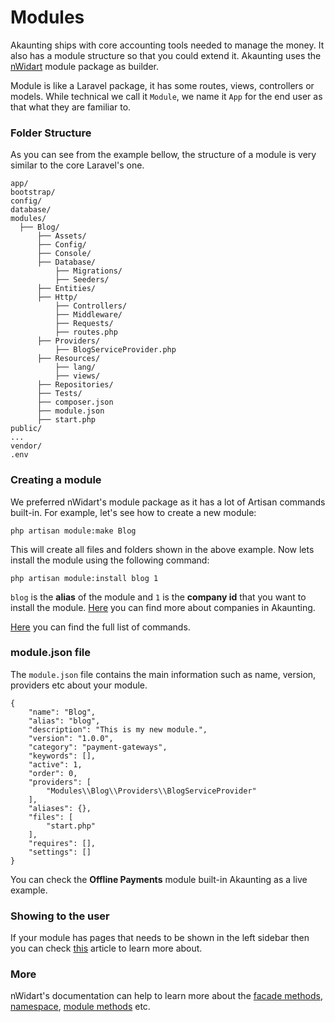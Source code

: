 Modules
=======

Akaunting ships with core accounting tools needed to manage the money. It also has a module structure so that you could extend it. Akaunting uses the [nWidart](https://github.com/nWidart/laravel-modules) module package as builder.

Module is like a Laravel package, it has some routes, views, controllers or models. While technical we call it `Module`, we name it `App` for the end user as that what they are familiar to.

### Folder Structure

As you can see from the example bellow, the structure of a module is very similar to the core Laravel's one.

```
app/
bootstrap/
config/
database/
modules/
  ├── Blog/
      ├── Assets/
      ├── Config/
      ├── Console/
      ├── Database/
          ├── Migrations/
          ├── Seeders/
      ├── Entities/
      ├── Http/
          ├── Controllers/
          ├── Middleware/
          ├── Requests/
          ├── routes.php
      ├── Providers/
          ├── BlogServiceProvider.php
      ├── Resources/
          ├── lang/
          ├── views/
      ├── Repositories/
      ├── Tests/
      ├── composer.json
      ├── module.json
      ├── start.php
public/
...
vendor/
.env
```

### Creating a module

We preferred nWidart's module package as it has a lot of Artisan commands built-in. For example, let's see how to create a new module:

```
php artisan module:make Blog
```

This will create all files and folders shown in the above example. Now lets install the module using the following command:

```
php artisan module:install blog 1
```

`blog` is the **alias** of the module and `1` is the **company id** that you want to install the module. [Here](https://akaunting.com/docs/user-manual/companies) you can find more about companies in Akaunting.


[Here](https://nwidart.com/laravel-modules/v1/advanced-tools/artisan-commands) you can find the full list of commands.

### module.json file

The `module.json` file contains the main information such as name, version, providers etc about your module.

```
{
    "name": "Blog",
    "alias": "blog",
    "description": "This is my new module.",
    "version": "1.0.0",
    "category": "payment-gateways",
    "keywords": [],
    "active": 1,
    "order": 0,
    "providers": [
        "Modules\\Blog\\Providers\\BlogServiceProvider"
    ],
    "aliases": {},
    "files": [
        "start.php"
    ],
    "requires": [],
    "settings": []
}
```

You can check the **Offline Payments** module built-in Akaunting as a live example.

### Showing to the user

If your module has pages that needs to be shown in the left sidebar then you can check [this](https://akaunting.com/docs/developer-manual/menu) article to learn more about.

### More

nWidart's documentation can help to learn more about the [facade methods](https://nwidart.com/laravel-modules/v1/advanced-tools/facade-methods), [namespace](https://nwidart.com/laravel-modules/v1/basic-usage/custom-namespaces), [module methods](https://nwidart.com/laravel-modules/v1/advanced-tools/module-methods) etc.